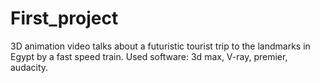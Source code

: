 # First_project
3D animation video talks about a futuristic tourist trip to the landmarks in Egypt by a fast speed train. Used software: 3d max, V-ray, premier, audacity.
